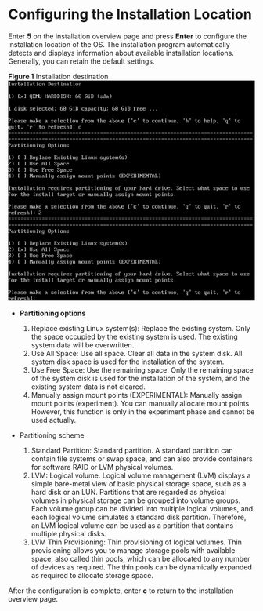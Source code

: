 # Configuring the Installation Location<a name="EN-US_TOPIC_0214071164"></a>

Enter  **5**  on the installation overview page and press  **Enter**  to configure the installation location of the OS. The installation program automatically detects and displays information about available installation locations. Generally, you can retain the default settings.

**Figure  1**  Installation destination<a name="fig62936221559"></a>  
![](figures/installation-destination.png "installation-destination")

-   **Partitioning options**
    1.  Replace existing Linux system\(s\): Replace the existing system. Only the space occupied by the existing system is used. The existing system data will be overwritten.
    2.  Use All Space: Use all space. Clear all data in the system disk. All system disk space is used for the installation of the system.
    3.  Use Free Space: Use the remaining space. Only the remaining space of the system disk is used for the installation of the system, and the existing system data is not cleared.
    4.  Manually assign mount points \(EXPERIMENTAL\): Manually assign mount points \(experiment\). You can manually allocate mount points. However, this function is only in the experiment phase and cannot be used actually.

-   Partitioning scheme
    1.  Standard Partition: Standard partition. A standard partition can contain file systems or swap space, and can also provide containers for software RAID or LVM physical volumes.
    2.  LVM: Logical volume. Logical volume management \(LVM\) displays a simple bare-metal view of basic physical storage space, such as a hard disk or an LUN. Partitions that are regarded as physical volumes in physical storage can be grouped into volume groups. Each volume group can be divided into multiple logical volumes, and each logical volume simulates a standard disk partition. Therefore, an LVM logical volume can be used as a partition that contains multiple physical disks.
    3.  LVM Thin Provisioning: Thin provisioning of logical volumes. Thin provisioning allows you to manage storage pools with available space, also called thin pools, which can be allocated to any number of devices as required. The thin pools can be dynamically expanded as required to allocate storage space.


After the configuration is complete, enter  **c**  to return to the installation overview page.

